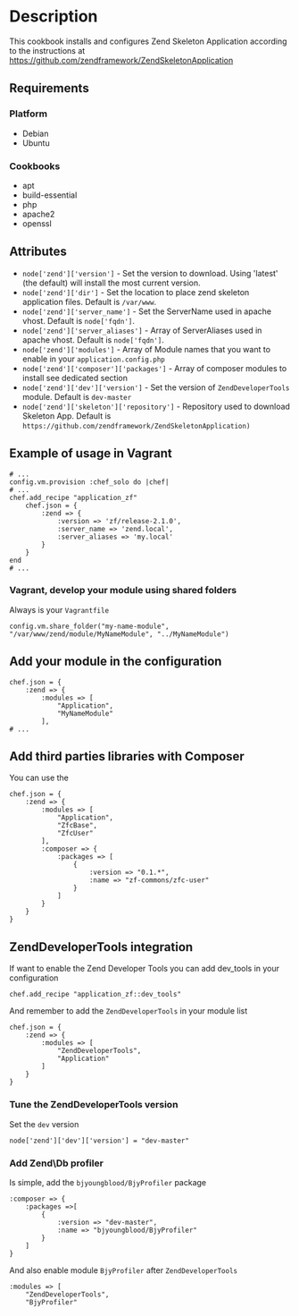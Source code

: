 # Description

This cookbook installs and configures Zend Skeleton Application according to the instructions at https://github.com/zendframework/ZendSkeletonApplication

## Requirements

### Platform

 * Debian
 * Ubuntu

### Cookbooks

 * apt
 * build-essential
 * php
 * apache2
 * openssl

## Attributes

* `node['zend']['version']` - Set the version to download. Using 'latest' (the default) will install the most current version.
* `node['zend']['dir']` - Set the location to place zend skeleton application files. Default is `/var/www`.
* `node['zend']['server_name']` - Set the ServerName used in apache vhost. Default is `node['fqdn']`.
* `node['zend']['server_aliases']` - Array of ServerAliases used in apache vhost. Default is `node['fqdn']`.
* `node['zend']['modules']` - Array of Module names that you want to enable in your `application.config.php` 
* `node['zend']['composer']['packages']` - Array of composer modules to install see dedicated section
* `node['zend']['dev']['version']` - Set the version of `ZendDeveloperTools` module. Default is `dev-master`
* `node['zend']['skeleton']['repository']` - Repository used to download Skeleton App. Default is `https://github.com/zendframework/ZendSkeletonApplication)`

## Example of usage in Vagrant

    # ...
    config.vm.provision :chef_solo do |chef|
    # ...
    chef.add_recipe "application_zf"
        chef.json = {
            :zend => {
                :version => 'zf/release-2.1.0',
                :server_name => 'zend.local',
                :server_aliases => 'my.local'
            }
        }
    end
    # ...

### Vagrant, develop your module using shared folders

Always is your `Vagrantfile`

    config.vm.share_folder("my-name-module", "/var/www/zend/module/MyNameModule", "../MyNameModule")

## Add your module in the configuration

    chef.json = {
        :zend => {
            :modules => [
                "Application",
                "MyNameModule"
            ],
    # ...

## Add third parties libraries with Composer

You can use the 

    chef.json = {
        :zend => {
            :modules => [
                "Application",
                "ZfcBase",
                "ZfcUser"
            ],
            :composer => {
                :packages => [
                    {
                        :version => "0.1.*",
                        :name => "zf-commons/zfc-user"
                    }
                ]
            }
        }
    }

## ZendDeveloperTools integration

If want to enable the Zend Developer Tools you can add dev_tools in your
configuration

    chef.add_recipe "application_zf::dev_tools"

And remember to add the `ZendDeveloperTools` in your module list

    chef.json = {
        :zend => {
            :modules => [
                "ZendDeveloperTools",
                "Application"	
            ]
        }
    }

### Tune the ZendDeveloperTools version

Set the `dev` version

    node['zend']['dev']['version'] = "dev-master"

### Add Zend\Db profiler

Is simple, add the `bjyoungblood/BjyProfiler` package

    :composer => {
        :packages =>[
            {
                :version => "dev-master",
                :name => "bjyoungblood/BjyProfiler"
            }
        ]
    }

And also enable module `BjyProfiler` after `ZendDeveloperTools`

    :modules => [
        "ZendDeveloperTools",
        "BjyProfiler"

